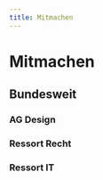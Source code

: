 ```yaml
---
title: Mitmachen
---
```


# Mitmachen

<sog-map map-type="germany" places-config="get_involved/mapDE"></sog-map>

## Bundesweit

### AG Design

### Ressort Recht

### Ressort IT
